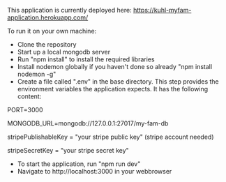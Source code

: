 This application is currently deployed here:
https://kuhl-myfam-application.herokuapp.com/



To run it on your own machine:
- Clone the repository
- Start up a local mongodb server
- Run "npm install" to install the required libraries
- Install nodemon globally if you haven't done so already "npm install nodemon -g"
- Create a file called ".env" in the base directory. This step provides the environment variables the application expects. It has the following content:

PORT=3000

MONGODB_URL=mongodb://127.0.0.1:27017/my-fam-db

stripePublishableKey = "your stripe public key" (stripe account needed)

stripeSecretKey = "your stripe secret key"

  

- To start the application, run "npm run dev"
- Navigate to http://localhost:3000 in your webbrowser

